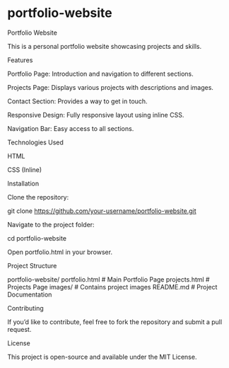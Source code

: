 # portfolio-website
Portfolio Website

This is a personal portfolio website showcasing projects and skills.

Features

Portfolio Page: Introduction and navigation to different sections.

Projects Page: Displays various projects with descriptions and images.

Contact Section: Provides a way to get in touch.

Responsive Design: Fully responsive layout using inline CSS.

Navigation Bar: Easy access to all sections.

Technologies Used

HTML

CSS (Inline)

Installation

Clone the repository:

git clone https://github.com/your-username/portfolio-website.git

Navigate to the project folder:

cd portfolio-website

Open portfolio.html in your browser.

Project Structure

portfolio-website/
 portfolio.html   # Main Portfolio Page
 projects.html    # Projects Page
 images/          # Contains project images
 README.md        # Project Documentation

Contributing

If you’d like to contribute, feel free to fork the repository and submit a pull request.

License

This project is open-source and available under the MIT License.

